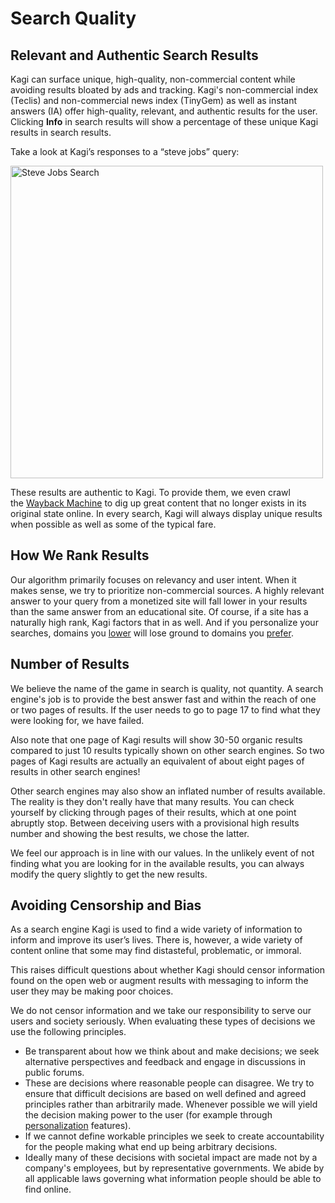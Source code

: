# Search Quality

## Relevant and Authentic Search Results

Kagi can surface unique, high-quality, non-commercial content while avoiding results bloated by ads and tracking. Kagi's non-commercial index (Teclis) and non-commercial news index (TinyGem) as well as instant answers (IA) offer high-quality, relevant, and authentic results for the user. Clicking **Info** in search results will show a percentage of these unique Kagi results in search results.

Take a look at Kagi’s responses to a “steve jobs” query:

<img src="./media/steve_jobs_search.png" width="500" alt="Steve Jobs Search"><br />

These results are authentic to Kagi. To provide them, we even crawl the [Wayback Machine](https://archive.org/) to dig up great content that no longer exists in its original state online. In every search, Kagi will always display unique results when possible as well as some of the typical fare.

## How We Rank Results

Our algorithm primarily focuses on relevancy and user intent. When it makes sense, we try to prioritize non-commercial sources. A highly relevant answer to your query from a monetized site will fall lower in your results than the same answer from an educational site. Of course, if a site has a naturally high rank, Kagi factors that in as well. And if you personalize your searches, domains you [lower](../features/website-info-personalized-results.md#personalized_results) will lose ground to domains you [prefer](../features/website-info-personalized-results.md#personalized_results).

## Number of Results

We believe the name of the game in search is quality, not quantity. A search engine's job is to provide the best answer fast and within the reach of one or two pages of results. If the user needs to go to page 17 to find what they were looking for, we have failed.

Also note that one page of Kagi results will show 30-50 organic results compared to just 10 results typically shown on other search engines. So two pages of Kagi results are actually an equivalent of about eight pages of results in other search engines!

Other search engines may also show an inflated number of results available. The reality is they don't really have that many results. You can check yourself by clicking through pages of their results, which at one point abruptly stop. Between deceiving users with a provisional high results number and showing the best results, we chose the latter.

We feel our approach is in line with our values. In the unlikely event of not finding what you are looking for in the available results, you can always modify the query slightly to get the new results.

## Avoiding Censorship and Bias

As a search engine Kagi is used to find a wide variety of information to inform and improve its user’s lives. There is, however, a wide variety of content online that some may find distasteful, problematic, or immoral.

This raises difficult questions about whether Kagi should censor information found on the open web or augment results with messaging to inform the user they may be making poor choices.

We do not censor information and we take our responsibility to serve our users and society seriously. When evaluating these types of decisions we use the following principles.

- Be transparent about how we think about and make decisions; we seek alternative perspectives and feedback and engage in discussions in public forums.
- These are decisions where reasonable people can disagree. We try to ensure that difficult decisions are based on well defined and agreed principles rather than arbitrarily made. Whenever possible we will yield the decision making power to the user (for example through [personalization](../features/website-info-personalized-results.md) features). 
- If we cannot define workable principles we seek to create accountability for the people making what end up being arbitrary decisions.
- Ideally many of these decisions with societal impact are made not by a company's employees, but by representative governments. We abide by all applicable laws governing what information people should be able to find online.

